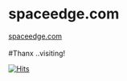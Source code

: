 # spaceedge.com
<a href="https://spaceedge.com/">spaceedge.com</a>
<br><br>
#Thanx ..visiting!

[![Hits](https://hits.seeyoufarm.com/api/count/incr/badge.svg?url=https%3A%2F%2Fspaceedge.com&count_bg=%2379C83D&title_bg=%23555555&icon=&icon_color=%23E7E7E7&title=hits&edge_flat=false)](https://hits.seeyoufarm.com)

